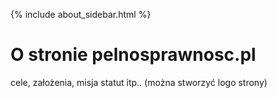 {% include about_sidebar.html %}

  <div class="w3-row w3-padding-64">
    <div class="w3-twothird w3-container">
      <h1 class="w3-text-teal">O stronie pelnosprawnosc.pl</h1>
      <p>cele, założenia, misja statut itp.. (można stworzyć logo strony)</p>
    </div>
  </div>

 



